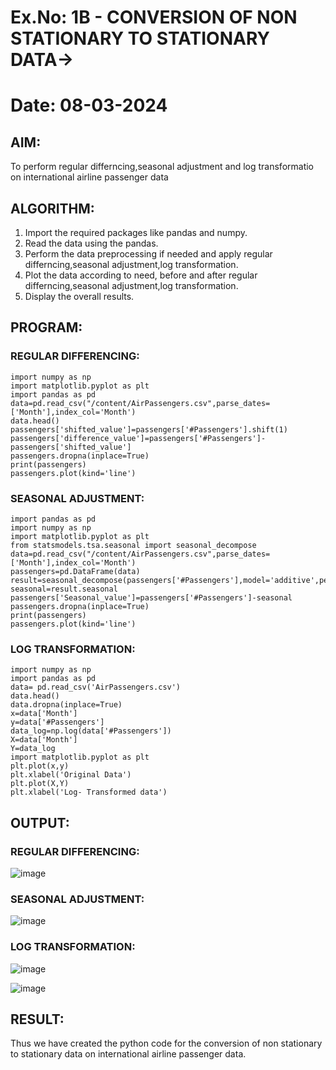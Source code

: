 # Ex.No: 1B - CONVERSION OF NON STATIONARY TO STATIONARY DATA->
# Date: 08-03-2024

## AIM:
To perform regular differncing,seasonal adjustment and log transformatio on international airline passenger data
## ALGORITHM:
1. Import the required packages like pandas and numpy.
2. Read the data using the pandas.
3. Perform the data preprocessing if needed and apply regular differncing,seasonal adjustment,log transformation.
4. Plot the data according to need, before and after regular differncing,seasonal adjustment,log transformation.
5. Display the overall results.
   
## PROGRAM:
### REGULAR DIFFERENCING:
```
import numpy as np
import matplotlib.pyplot as plt
import pandas as pd
data=pd.read_csv("/content/AirPassengers.csv",parse_dates=['Month'],index_col='Month')
data.head()
passengers['shifted_value']=passengers['#Passengers'].shift(1)
passengers['difference_value']=passengers['#Passengers']-passengers['shifted_value']
passengers.dropna(inplace=True)
print(passengers)
passengers.plot(kind='line')
```
### SEASONAL ADJUSTMENT:
```
import pandas as pd
import numpy as np
import matplotlib.pyplot as plt
from statsmodels.tsa.seasonal import seasonal_decompose
data=pd.read_csv("/content/AirPassengers.csv",parse_dates=['Month'],index_col='Month')
passengers=pd.DataFrame(data)
result=seasonal_decompose(passengers['#Passengers'],model='additive',period=1)
seasonal=result.seasonal
passengers['Seasonal_value']=passengers['#Passengers']-seasonal
passengers.dropna(inplace=True)
print(passengers)
passengers.plot(kind='line')
```
### LOG TRANSFORMATION:
```
import numpy as np
import pandas as pd
data= pd.read_csv('AirPassengers.csv')
data.head()
data.dropna(inplace=True)
x=data['Month']
y=data['#Passengers']
data_log=np.log(data['#Passengers'])
X=data['Month']
Y=data_log
import matplotlib.pyplot as plt
plt.plot(x,y)
plt.xlabel('Original Data')
plt.plot(X,Y)
plt.xlabel('Log- Transformed data')
```
## OUTPUT:

### REGULAR DIFFERENCING:
![image](https://github.com/Pradeeppachiyappan/TSA_EXP1B/assets/118707347/a6913ccd-6af3-4bde-936e-7db8dafcf4ee)

### SEASONAL ADJUSTMENT:
![image](https://github.com/Pradeeppachiyappan/TSA_EXP1B/assets/118707347/55f6aa76-413a-4c93-a6bc-cf3e6d701ef9)

### LOG TRANSFORMATION:
![image](https://github.com/Pradeeppachiyappan/TSA_EXP1B/assets/118707347/94653b8a-83b3-4a58-b436-f111428e891e)

![image](https://github.com/Pradeeppachiyappan/TSA_EXP1B/assets/118707347/5dfe701a-c483-4140-8aa4-71ad6c081955)

## RESULT:
Thus we have created the python code for the conversion of non stationary to stationary data on international airline passenger
data.
